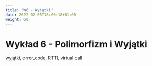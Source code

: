 ```yaml
---
title: "W6 - Wyjątki"
date: 2022-02-05T18:00:18+01:00
weight: 60
---
```


# Wykład 6 - Polimorfizm i Wyjątki

wyjątki, error_code, RTTI, virtual call

